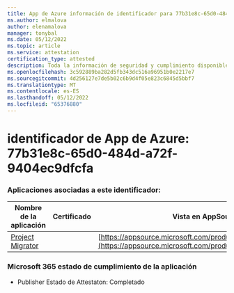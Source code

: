 ```yaml
---
title: App de Azure información de identificador para 77b31e8c-65d0-484d-a72f-9404ec9dfcfa
ms.author: elmalova
author: elenamalova
manager: tonybal
ms.date: 05/12/2022
ms.topic: article
ms.service: attestation
certification_type: attested
description: Toda la información de seguridad y cumplimiento disponible para 77b31e8c-65d0-484d-a72f-9404ec9dfcfa.
ms.openlocfilehash: 3c592889ba282d5fb343dc516a96951b0e2217e7
ms.sourcegitcommit: 4d256127e7de5b02c6b9d4f05e823c6845d5bbf7
ms.translationtype: MT
ms.contentlocale: es-ES
ms.lasthandoff: 05/12/2022
ms.locfileid: "65376880"
---
```

# <a name="azure-app-id-77b31e8c-65d0-484d-a72f-9404ec9dfcfa"></a>identificador de App de Azure: 77b31e8c-65d0-484d-a72f-9404ec9dfcfa


### <a name="apps-associated-with-this-id"></a>Aplicaciones asociadas a este identificador:
| **Nombre de la aplicación** | **Certificado** | **Vista en AppSource** |
|--------------|---------------|-----------------------|
| [Project Migrator](../forward/WA200003160.md) |  | [https://appsource.microsoft.com/product/office/WA200003160](https://appsource.microsoft.com/product/office/WA200003160) |

### <a name="microsoft-365-app-compliance-status"></a>Microsoft 365 estado de cumplimiento de la aplicación
- Publisher Estado de Attestaton: Completado
